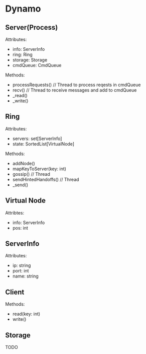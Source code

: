 # Dynamo

## Server(Process)
Attributes:
* info: ServerInfo
* ring: Ring
* storage: Storage
* cmdQueue: CmdQueue

Methods:
* processRequests()  // Thread to process reqests in cmdQueue
* recv()  // Thread to receive messages and add to cmdQueue
* _read()
* _write()

## Ring
Attributes:
* servers: set[ServerInfo]
* state: SortedList[VirtualNode]

Methods:
* addNode()
* mapKeyToServer(key: int)
* gossip()  // Thread
* sendHintedHandoffs()  // Thread
* _send()

## Virtual Node
Attribtes:
* info: ServerInfo
* pos: int

## ServerInfo
Attributes:
* ip: string
* port: int
* name: string

## Client
Methods:
* read(key: int)
* write()

## Storage
TODO
